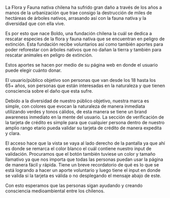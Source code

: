 La Flora y Fauna nativa chilena ha sufrido  gran daño a través de los años a manos de la urbanización que trae consigo la destrucción de miles de hectáreas de árboles nativos, arrasando así con la fauna nativa y la diversidad que con ella vive.

Es por esto que nace Boldo, una fundación chilena la cuál se dedica a rescatar especies de la flora y fauna nativa que se encuentran en peligro de extinción.
Esta fundación recibe voluntarios así como también aportes para poder reforestar con árboles nativos que no dañan la tierra y también para rescatar animales en peligro de extinción.

Estos aportes se hacen por medio de su página web en donde el usuario puede elegir cuánto donar.

El usuario/público objetivo son personas que van desde los 18 hasta los 65+ años, son personas que están interesadas en la naturaleza y que tienen consciencia sobre el daño que esta sufre.

Debido a la diversidad de nuestro público objetivo, nuestra marca es simple, con colores que evocan la naturaleza de manera inmediata utilizando verdes y tonos cálidos, de esta manera se tiene un brand awareness inmediato en la mente del usuario. La sección de verificación de la tarjeta de crédito es simple para que cualquier persona dentro de nuestro amplio rango etario pueda validar su tarjeta de crédito de manera expedita y clara.

El acceso hace que la vista se vaya al lado derecho de la pantalla ya que ahí es donde se remarca el color blanco el cuál contiene nuestro input de validación. Procuramos que el botón también tuviese un color y tamaño llamativo ya que nos importa que todas las personas puedan usar la página de manera fácil y rápida.
Tiene un breve recordatorio de qué es lo que se está logrando a hacer un aporte voluntario y luego tiene el input en donde se valida si la tarjeta es válida o no desplegando el mensaje abajo de este.

Con esto esperamos que las personas sigan ayudando y creando consciencia medioambiental entre los chilenos.




